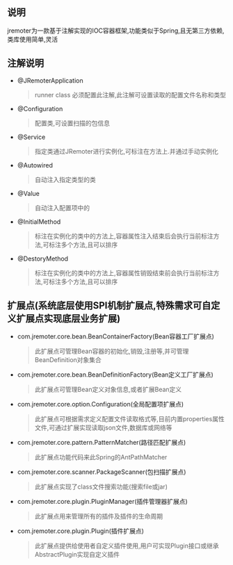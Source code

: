 ## 说明

jremoter为一款基于注解实现的IOC容器框架,功能类似于Spring,且无第三方依赖,类库使用简单,灵活

## 注解说明
* @JRemoterApplication
	> runner class 必须配置此注解,此注解可设置读取的配置文件名称和类型
* @Configuration
	> 配置类,可设置扫描的包信息
* @Service
	> 指定类通过JRemoter进行实例化,可标注在方法上.并通过手动实例化
* @Autowired
	> 自动注入指定类型的类
* @Value
	> 自动注入配置项中的
* @InitialMethod
	> 标注在实例化的类中的方法上,容器属性注入结束后会执行当前标注方法,可标注多个方法,且可以排序
* @DestoryMethod
	> 标注在实例化的类中的方法上,容器属性销毁结束前会执行当前标注方法,可标注多个方法,且可以排序

## 扩展点(系统底层使用SPI机制扩展点,特殊需求可自定义扩展点实现底层业务扩展)
* com.jremoter.core.bean.BeanContainerFactory(Bean容器工厂扩展点)
	> 此扩展点可管理Bean容器的初始化,销毁,注册等,并可管理BeanDefinition对象集合
* com.jremoter.core.bean.BeanDefinitionFactory(Bean定义工厂扩展点)
	> 此扩展点可管理Bean定义对象信息,或者扩展Bean定义
* com.jremoter.core.option.Configuration(全局配置项扩展点)
	> 此扩展点可根据需求定义配置文件读取格式等,目前内置properties属性文件,可通过扩展实现读取json文件,数据库或网络等
* com.jremoter.core.pattern.PatternMatcher(路径匹配扩展点)
	> 此扩展点功能代码来此Spring的AntPathMatcher
* com.jremoter.core.scanner.PackageScanner(包扫描扩展点)
	> 此扩展点实现了class文件搜索功能(搜索file或jar)
* com.jremoter.core.plugin.PluginManager(插件管理器扩展点)
	> 此扩展点用来管理所有的插件及插件的生命周期
* com.jremoter.core.plugin.Plugin(插件扩展点)
	> 此扩展点提供给使用者自定义插件使用,用户可实现Plugin接口或继承AbstractPlugin实现自定义插件